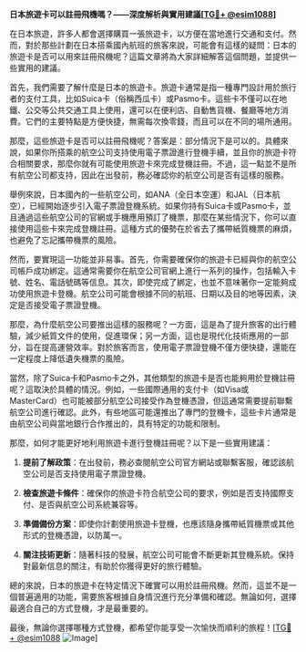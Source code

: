 **日本旅遊卡可以註冊飛機嗎？——深度解析與實用建議[[TG💪+ @esim1088](https://t.me/s/esim1088)]**

在日本旅遊，許多人都會選擇購買一張旅遊卡，以方便在當地進行交通和支付。然而，對於那些計劃在日本搭乘國內航班的旅客來說，可能會有這樣的疑問：日本的旅遊卡是否可以用來註冊飛機呢？這篇文章將為大家詳細解答這個問題，並提供一些實用的建議。

首先，我們需要了解什麼是日本的旅遊卡。旅遊卡通常是指一種專門設計用於旅行者的支付工具，比如Suica卡（俗稱西瓜卡）或Pasmo卡。這些卡不僅可以在地鐵、公交等公共交通工具上使用，還可以在便利店、自動售貨機、餐廳等地方消費。它們的主要特點是方便快捷，無需每次換零錢，而且可以在不同的場所通用。

那麼，這些旅遊卡是否可以註冊飛機呢？答案是：部分情況下是可以的。具體來說，如果你所搭乘的航空公司支持使用電子票證進行登機手續，並且你的旅遊卡符合相關要求，那麼你就有可能使用旅遊卡來完成登機註冊。不過，這一點並不是所有航空公司都支持，因此在出發前，務必確認你的航空公司是否有這樣的服務。

舉例來說，日本國內的一些航空公司，如ANA（全日本空運）和JAL（日本航空），已經開始逐步引入電子票證登機系統。如果你持有Suica卡或Pasmo卡，並且通過這些航空公司的官網或手機應用預訂了機票，那麼在某些情況下，你可以直接使用這些卡來完成登機註冊。這種方式的優勢在於省去了攜帶紙質機票的麻煩，也避免了忘記攜帶機票的風險。

然而，要實現這一功能並非易事。首先，你需要確保你的旅遊卡已經與你的航空公司帳戶成功綁定。這通常需要你在航空公司官網上進行一系列的操作，包括輸入卡號、姓名、電話號碼等信息。其次，即使完成了綁定，也並不意味著你一定能夠成功使用旅遊卡登機。航空公司可能會根據不同的航班、日期以及目的地等因素，決定是否接受電子票證登機。

那麼，為什麼航空公司要推出這樣的服務呢？一方面，這是為了提升旅客的出行體驗，減少紙質文件的使用，促進環保；另一方面，這也是現代化技術應用的一部分，旨在提高運營效率。對於旅客而言，使用電子票證登機不僅方便快捷，還能在一定程度上降低遺失機票的風險。

當然，除了Suica卡和Pasmo卡之外，其他類型的旅遊卡是否也能夠用於登機註冊呢？這取決於具體的情況。例如，一些國際通用的支付卡（如Visa或MasterCard）也可能被部分航空公司接受作為登機憑證，但這通常需要提前聯繫航空公司進行確認。此外，有些地區可能還推出了專門的登機卡，這些卡片通常是由航空公司與當地銀行合作推出的，具有特定的功能和限制。

那麼，如何才能更好地利用旅遊卡進行登機註冊呢？以下是一些實用建議：

1. **提前了解政策**：在出發前，務必查閱航空公司官方網站或聯繫客服，確認該航空公司是否支持使用電子票證登機。
   
2. **檢查旅遊卡條件**：確保你的旅遊卡符合航空公司的要求，例如是否支持國際支付、是否與航空公司系統兼容等。

3. **準備備份方案**：即使你計劃使用旅遊卡登機，也應該隨身攜帶紙質機票或其他形式的登機憑證，以防萬一。

4. **關注技術更新**：隨著科技的發展，航空公司可能會不斷更新其登機系統。保持對最新信息的關注，有助於你獲得更好的旅行體驗。

總的來說，日本的旅遊卡在特定情況下確實可以用於註冊飛機。然而，這並不是一個普遍適用的功能，需要旅客根據自身情況進行充分準備和確認。無論如何，選擇最適合自己的方式登機，才是最重要的。

最後，無論你選擇哪種方式登機，都希望你能享受一次愉快而順利的旅程！[[TG💪+ @esim1088](https://t.me/s/esim1088) ![Image](https://i.postimg.cc/4NQfJmqS/Snipaste-2025-05-13-00-14-12.png)]
